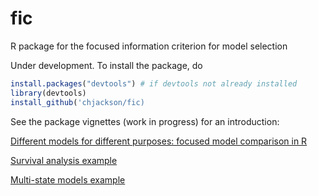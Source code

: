 # fic
R package for the focused information criterion for model selection

Under development.  To install the package, do

```r
install.packages("devtools") # if devtools not already installed
library(devtools)
install_github('chjackson/fic)
```

See the package vignettes (work in progress) for an introduction:

[Different models for different purposes: focused model comparison in R](https://chjackson.github.io/fic/inst/doc/fic.pdf)

[Survival analysis example](https://chjackson.github.io/fic/inst/doc/survival.pdf)

[Multi-state models example](https://chjackson.github.io/fic/inst/doc/multistate.pdf)
